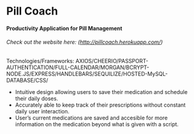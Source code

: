 # Pill Coach 
#### Productivity Application for Pill Management 
###### Check out the website here: (http://pillcoach.herokuapp.com/)

Technologies/Frameworks: AXIOS/CHEERIO/PASSPORT-AUTHENTICATION/FULL-CALENDAR/MORGAN/BCRYPT-NODE.JS/EXPRESS/HANDLEBARS/SEQUILIZE/HOSTED-MySQL-DATABASE/CSS/

- Intuitive design allowing users to save their medication and schedule their daily doses. 
- Accurately able to keep track of their prescriptions without constant daily user interaction.
- User’s current medications are saved and accesible for more information on the medication beyond what is given with a script. 


